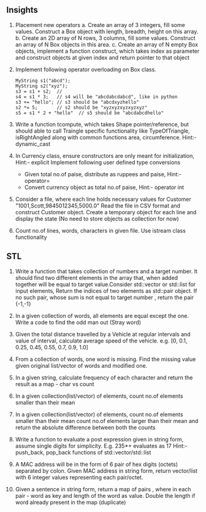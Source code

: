 ## Insights
1. Placement new operators
   a. Create an array of 3 integers, fill some values. 
      Construct a Box object with length, breadth, height on this array.
   b. Create an 2D array of N rows, 3 columns, fill some values. 
      Construct an array of N Box objects in this area.
   c. Create an array of N empty Box objects, implement a function
      construct, which takes index as parameter and construct
      objects at given index and return pointer to that object
      
2. Implement following operator overloading on Box class.
   ```
   MyString s1("abcd");
   MyString s2("xyz");
   s3 = s1 + s2;  // 
   s4 = s1 * 3;   // s4 will be "abcdabcdabcd", like in python
   s3 += "hello"; // s3 should be "abcdxyzhello"
   s2 *= 5;       // s2 should be "xyzxyzxyzxyzxyz"
   s5 = s1 * 2 + "hello"  // s5 should be "abcdabcdhello"

3. Write a function tcompute, which takes Shape pointer/reference, 
   but should able to call Traingle specific functionality like TypeOfTriangle, 
   isRightAngled along with common functions area, circumference. Hint:- dynamic_cast 

4. In Currency class, ensure constructors are only meant for initialization, Hint:- explicit
   Implement following user defined type conversions
   - Given total no.of paise, distribute as ruppees and paise, Hint:- operator=
   - Convert currency object as total no.of paise, Hint:- operator int

5. Consider a file, where each line holds necessary values for Customer
   "1001,Scott,9845012345,5000.0"
   Read the file in CSV format and construct Customer object. 
   Create a temporary object for each line and display the state
   (No need to store objects as collection for now)
    
6. Count no.of lines, words, characters in given file. Use istream class functionality
 
## STL
1. Write a function that takes collection of numbers and a target number. 
   It should  find two different elements in the array that, when added together will be equal to target
   value.Consider std::vector or std::list for input elements, 
   Return the indices of two elements as std::pair object.
   If no such pair, whose sum is not equal to target number , return the pair {-1,-1}
    
2. In a given collection of words, all elements are equal except the one.
   Write a code to find the odd man out (Stray word)
    
3. Given the total distance travelled by a Vehicle at regular intervals 
   and value of interval, calculate average speed of the vehicle.
   e.g. [0, 0.1, 0.25, 0.45, 0.55, 0.7, 0.9, 1.0]

4. From a collection of words, one word is missing. Find the missing value 
   given original  list/vector of words and modified one.
    
5. In a given string, calculate frequency of each character and return the
   result as a map - char vs count
    
6. In a given collection(list/vector) of elements, 
   count no.of elements smaller than their mean
    
7. In a given collection(list/vector) of elements, 
   count no.of elements smaller than their mean
   count no.of elements larger than their mean
   and return the absolute difference between both the counts

8. Write a function to evaluate a post expression given in string form, assume 
   single digits for simplicity. E.g. 235*+ evaluates as 17
   Hint:- push_back, pop_back functions of std::vector/std::list
   
9. A MAC address will be in the form of 6 pair of hex digits (octets) separated 
   by colon. Given MAC address in string form, return vector/list with 6 
   integer values representing each pair/octet.
   
10. Given a sentence in string form, return a map of pairs , 
    where in each pair - word as key and length of the word as value.
    Double the length if word already present in the map (duplicate)
